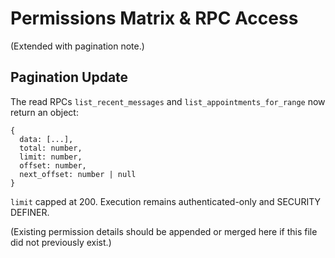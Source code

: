 # Permissions Matrix & RPC Access

(Extended with pagination note.)

## Pagination Update
The read RPCs `list_recent_messages` and `list_appointments_for_range` now return an object:
```
{
  data: [...],
  total: number,
  limit: number,
  offset: number,
  next_offset: number | null
}
```
`limit` capped at 200. Execution remains authenticated-only and SECURITY DEFINER.

(Existing permission details should be appended or merged here if this file did not previously exist.)
